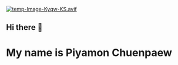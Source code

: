 [![temp-Image-Kyqw-KS.avif](https://i.postimg.cc/BZ2rHfTG/temp-Image-Kyqw-KS.avif)](https://postimg.cc/Lh6QF7Qy)
## Hi there 👋
# My name is Piyamon Chuenpaew
<!--
**Piyamon-Bt/Piyamon-Bt** is a ✨ _special_ ✨ repository because its `README.md` (this file) appears on your GitHub profile.

Here are some ideas to get you started:

- 🔭 I’m currently working on ...
- 🌱 I’m currently learning ...
- 👯 I’m looking to collaborate on ...
- 🤔 I’m looking for help with ...
- 💬 Ask me about ...
- 📫 How to reach me: ...
- 😄 Pronouns: ...
- ⚡ Fun fact: ...
-->
